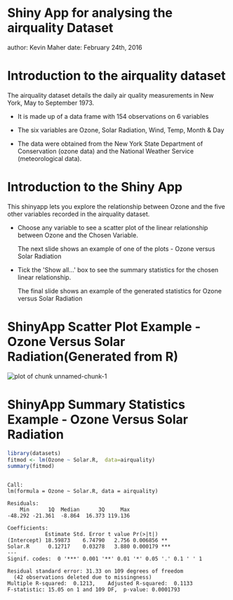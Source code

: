 Shiny App for analysing the airquality Dataset
========================================================
author: Kevin Maher
date: February 24th, 2016

Introduction to the airquality dataset
========================================================

The airquality dataset details the daily air quality 
measurements in New York, May to September 1973.

- It is made up of a data frame with 154 observations on 6 variables

- The six variables are Ozone, Solar Radiation, Wind, Temp, Month & Day

- The data were obtained from the New York State Department of 
Conservation (ozone data) and the National Weather Service (meteorological data).

Introduction to the Shiny App
========================================================

This shinyapp lets you explore the relationship between Ozone and the
five other variables recorded in the airquality dataset. 

- Choose any variable to see a scatter plot of the linear relationship between Ozone and the Chosen Variable. 

    The next slide shows an example of one of the plots - Ozone versus Solar Radiation
    
- Tick the 'Show all...' box to see the summary statistics for the chosen linear relationship.

    The final slide shows an example of the generated statistics for Ozone versus Solar Radiation

ShinyApp Scatter Plot Example - Ozone Versus Solar Radiation(Generated from R)
========================================================

![plot of chunk unnamed-chunk-1](AirQuality-figure/unnamed-chunk-1-1.png)

ShinyApp Summary Statistics Example - Ozone Versus Solar Radiation 
========================================================


```r
library(datasets)
fitmod <- lm(Ozone ~ Solar.R,  data=airquality)
summary(fitmod)   
```

```

Call:
lm(formula = Ozone ~ Solar.R, data = airquality)

Residuals:
    Min      1Q  Median      3Q     Max 
-48.292 -21.361  -8.864  16.373 119.136 

Coefficients:
            Estimate Std. Error t value Pr(>|t|)    
(Intercept) 18.59873    6.74790   2.756 0.006856 ** 
Solar.R      0.12717    0.03278   3.880 0.000179 ***
---
Signif. codes:  0 '***' 0.001 '**' 0.01 '*' 0.05 '.' 0.1 ' ' 1

Residual standard error: 31.33 on 109 degrees of freedom
  (42 observations deleted due to missingness)
Multiple R-squared:  0.1213,	Adjusted R-squared:  0.1133 
F-statistic: 15.05 on 1 and 109 DF,  p-value: 0.0001793
```


